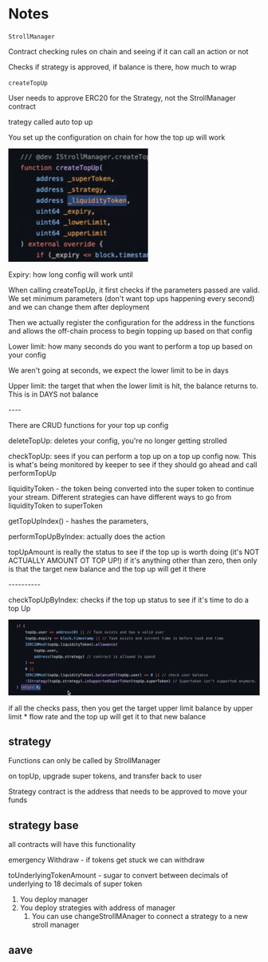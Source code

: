 # Notes

`StrollManager`

Contract checking rules on chain and seeing if it can call an action or not

Checks if strategy is approved, if balance is there, how much to wrap

`createTopUp`

User needs to approve ERC20 for the Strategy, not the StrollManager contract

trategy called auto top up

You set up the configuration on chain for how the top up will work&#x20;

![](<../../.gitbook/assets/image (11).png>)

Expiry: how long config will work until

When calling createTopUp, it first checks if the parameters passed are valid. We set minimum parameters (don't want top ups happening every second) and we can change them after deployment

Then we actually register the configuration for the address in the functions and allows the off-chain process to begin topping up based on that config

Lower limit: how many seconds do you want to perform a top up based on your config

&#x20;       We aren't going at seconds, we expect the lower limit to be in days

Upper limit: the target that when the lower limit is hit, the balance returns to. This is in DAYS not balance

\----

There are CRUD functions for your top up config

deleteTopUp: deletes your config, you're no longer getting strolled

checkTopUp: sees if you can perform a top up on a top up config now. This is what's being monitored by keeper to see if they should go ahead and call performTopUp

liquidityToken - the token being converted into the super token to continue your stream. Different strategies can have different ways to go from liquidityToken to superToken

getTopUpIndex() - hashes the parameters,&#x20;

performTopUpByIndex: actually does the action

topUpAmount is really the status to see if the top up is worth doing (it's NOT ACTUALLY AMOUNT OT TOP UP!) if it's anything other than zero, then only is that the target new balance and the top up will get it there

\----------

checkTopUpByIndex: checks if the top up status to see if it's time to do a top Up

![](<../../.gitbook/assets/image (1).png>)

if all the checks pass, then you get the target upper limit balance by upper limit \* flow rate and the top up will get it to that new balance

## strategy

Functions can only be called by StrollManager

on topUp, upgrade super tokens, and transfer back to user

Strategy contract is the address that needs to be approved to move your funds



## strategy base

all contracts will have this functionality

emergency Withdraw - if tokens get stuck we can withdraw

toUnderlyingTokenAmount - sugar to convert between decimals of underlying to 18 decimals of super token

1. You deploy manager
2. You deploy strategies with address of manager
   1. You can use changeStrollMAnager to connect a strategy to a new stroll manager



## aave



